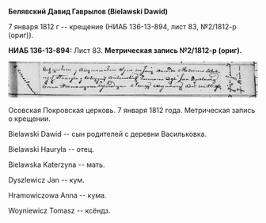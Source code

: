**Белявский Давид Гаврылов (Bielawski Dawid)**

7 января 1812 г -- крещение (НИАБ 136-13-894, лист 83, №2/1812-р
(ориг)).

**НИАБ 136-13-894:** Лист 83. **Метрическая запись №2/1812-р (ориг).**

![](./media/5707b4e0612908f6996185463934b688403786d7.png)

Осовская Покровская церковь. 7 января 1812 года. Метрическая запись о
крещении.

Bielawski Dawid -- сын родителей с деревни Васильковка.

Bielawski Hauryła -- отец.

Bielawska Katerzyna -- мать.

Dyszlewicz Jan -- кум.

Hramowiczowa Anna -- кума.

Woyniewicz Tomasz -- ксёндз.
